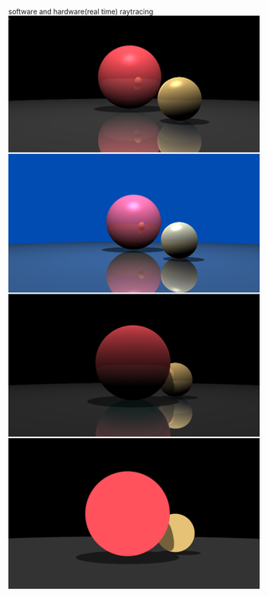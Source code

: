 software and hardware(real time) raytracing 
![gif](../../docs/ray4.gif)
![image](../../docs/ray3.png)
![image](../../docs/ray2.png)
![image](../../docs/ray1.png)
